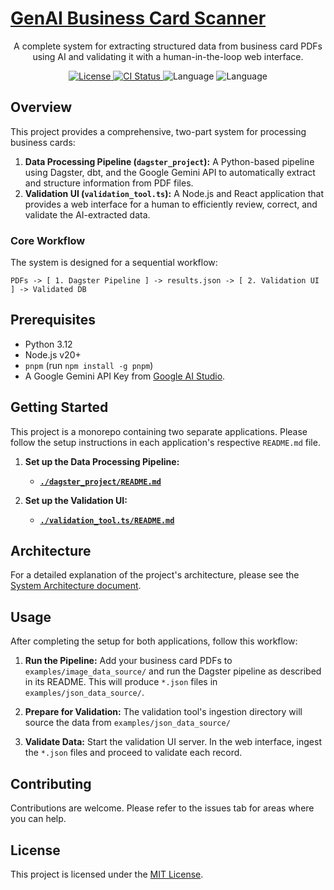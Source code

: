 # [GenAI Business Card Scanner](https://github.com/betsalel-williamson/GenAIBusinessCardScanner)

<p align="center">
  A complete system for extracting structured data from business card PDFs using AI and validating it with a human-in-the-loop web interface.
</p>

<p align="center">
    <a href="https://github.com/betsalel-williamson/GenAIBusinessCardScanner/blob/main/LICENSE">
        <img alt="License" src="https://img.shields.io/github/license/betsalel-williamson/GenAIBusinessCardScanner?style=flat-square&color=blue">
    </a>
    <a href="https://github.com/betsalel-williamson/GenAIBusinessCardScanner/actions/workflows/ci.yml">
        <img alt="CI Status" src="https://github.com/betsalel-williamson/GenAIBusinessCardScanner/actions/workflows/ci.yml/badge.svg">
    </a>
    <img alt="Language" src="https://img.shields.io/github/languages/count/betsalel-williamson/GenAIBusinessCardScanner?style=flat-square">
    <img alt="Language" src="https://img.shields.io/github/languages/top/betsalel-williamson/GenAIBusinessCardScanner?style=flat-square">
</p>

## Overview

This project provides a comprehensive, two-part system for processing business cards:

1. **Data Processing Pipeline (`dagster_project`):** A Python-based pipeline using Dagster, dbt, and the Google Gemini API to automatically extract and structure information from PDF files.
2. **Validation UI (`validation_tool.ts`):** A Node.js and React application that provides a web interface for a human to efficiently review, correct, and validate the AI-extracted data.

### Core Workflow

The system is designed for a sequential workflow:

```text
PDFs -> [ 1. Dagster Pipeline ] -> results.json -> [ 2. Validation UI ] -> Validated DB
```

## Prerequisites

- Python 3.12
- Node.js v20+
- `pnpm` (run `npm install -g pnpm`)
- A Google Gemini API Key from [Google AI Studio](https://aistudio.google.com/apikey).

## Getting Started

This project is a monorepo containing two separate applications. Please follow the setup instructions in each application's respective `README.md` file.

1. **Set up the Data Processing Pipeline:**
    - [**`./dagster_project/README.md`**](./dagster_project/README.md)

2. **Set up the Validation UI:**
    - [**`./validation_tool.ts/README.md`**](./validation_tool.ts/README.md)

## Architecture

For a detailed explanation of the project's architecture, please see the [System Architecture document](./docs/architecture/SYSTEM_ARCHITECTURE.md).

## Usage

After completing the setup for both applications, follow this workflow:

1. **Run the Pipeline:** Add your business card PDFs to `examples/image_data_source/` and run the Dagster pipeline as described in its README. This will produce `*.json` files in `examples/json_data_source/`.

2. **Prepare for Validation:** The validation tool's ingestion directory will source the data from `examples/json_data_source/`

3. **Validate Data:** Start the validation UI server. In the web interface, ingest the `*.json` files and proceed to validate each record.

## Contributing

Contributions are welcome. Please refer to the issues tab for areas where you can help.

## License

This project is licensed under the [MIT License](./LICENSE).
